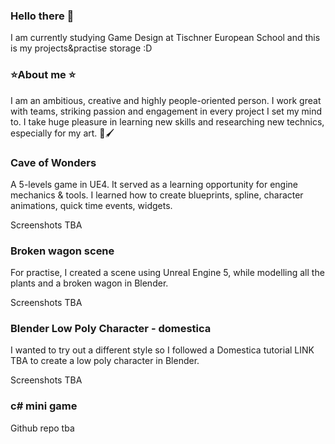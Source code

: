 ### Hello there 👋

I am currently studying Game Design at Tischner European School and this is my projects&practise storage :D 

### ⭐About me ⭐
I am an ambitious, creative and highly people-oriented person. I work great with teams, striking passion and engagement in every project I set my mind to. I take huge pleasure in learning new skills and researching new technics, especially for my art. 🎨🖌️

### Cave of Wonders
A 5-levels game in UE4. It served as a learning opportunity for engine mechanics & tools. I learned how to create blueprints, spline, character animations, quick time events, widgets.

Screenshots TBA

### Broken wagon scene
For practise, I created a scene using Unreal Engine 5, while modelling all the plants and a broken wagon in Blender. 

Screenshots TBA

### Blender Low Poly Character - domestica
I wanted to try out a different style so I followed a Domestica tutorial LINK TBA to create a low poly character in Blender.

Screenshots TBA

### c# mini game

Github repo tba

